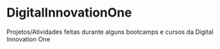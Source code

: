 # DigitalInnovationOne
Projetos/Atividades feitas durante alguns bootcamps e cursos da Digital Innovation One
